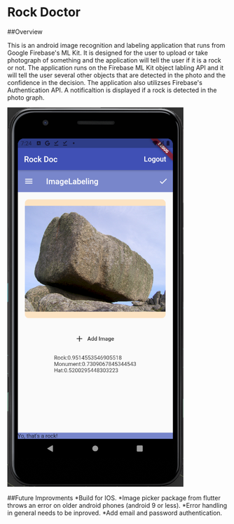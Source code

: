 # Rock Doctor

##Overview

This is an android image recognition and labeling application that runs from Google Firebase's ML Kit.  It is designed for the user to upload or take photograph of something and the application will tell the user if it is a rock or not.  The application runs on the Firebase ML Kit object labling API and it will tell the user several other objects that are detected in the photo and the confidence in the decision.  The application also utilizses Firebase's Authentication API.  A notificaltion is displayed if a rock is detected in the photo graph.

![Screenshot](Screenshot.png)

##Future Improvments
*Build for IOS.
*Image picker package from flutter throws an error on older android phones (android 9 or less).
*Error handling in general needs to be inproved.
*Add email and password authentication.
